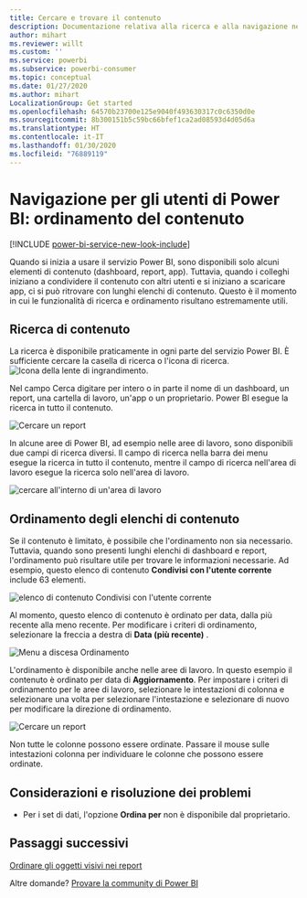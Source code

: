 ```yaml
---
title: Cercare e trovare il contenuto
description: Documentazione relativa alla ricerca e alla navigazione nei contenuti del servizio Power BI
author: mihart
ms.reviewer: willt
ms.custom: ''
ms.service: powerbi
ms.subservice: powerbi-consumer
ms.topic: conceptual
ms.date: 01/27/2020
ms.author: mihart
LocalizationGroup: Get started
ms.openlocfilehash: 64570b23700e125e9040f493630317c0c6350d0e
ms.sourcegitcommit: 8b300151b5c59bc66bfef1ca2ad08593d4d05d6a
ms.translationtype: HT
ms.contentlocale: it-IT
ms.lasthandoff: 01/30/2020
ms.locfileid: "76889119"
---
```

# <a name="navigation-for-power-bi-consumers-sorting-content"></a>Navigazione per gli utenti di Power BI: ordinamento del contenuto


[!INCLUDE [power-bi-service-new-look-include](../includes/power-bi-service-new-look-include.md)]


Quando si inizia a usare il servizio Power BI, sono disponibili solo alcuni elementi di contenuto (dashboard, report, app). Tuttavia, quando i colleghi iniziano a condividere il contenuto con altri utenti e si iniziano a scaricare app, ci si può ritrovare con lunghi elenchi di contenuto. Questo è il momento in cui le funzionalità di ricerca e ordinamento risultano estremamente utili.

## <a name="searching-for-content"></a>Ricerca di contenuto
 La ricerca è disponibile praticamente in ogni parte del servizio Power BI. È sufficiente cercare la casella di ricerca o l'icona di ricerca. ![Icona della lente di ingrandimento](./media/end-user-search-sort/power-bi-search-icon.png).

 Nel campo Cerca digitare per intero o in parte il nome di un dashboard, un report, una cartella di lavoro, un'app o un proprietario. Power BI esegue la ricerca in tutto il contenuto. 

 ![Cercare un report](./media/end-user-search-sort/power-bi-search-field.png) 

 In alcune aree di Power BI, ad esempio nelle aree di lavoro, sono disponibili due campi di ricerca diversi. Il campo di ricerca nella barra dei menu esegue la ricerca in tutto il contenuto, mentre il campo di ricerca nell'area di lavoro esegue la ricerca solo nell'area di lavoro.

 ![cercare all'interno di un'area di lavoro](./media/end-user-search-sort/power-bi-search-fields.png) 

## <a name="sorting-content-lists"></a>Ordinamento degli elenchi di contenuto

Se il contenuto è limitato, è possibile che l'ordinamento non sia necessario.  Tuttavia, quando sono presenti lunghi elenchi di dashboard e report, l'ordinamento può risultare utile per trovare le informazioni necessarie. Ad esempio, questo elenco di contenuto **Condivisi con l'utente corrente** include 63 elementi. 

![elenco di contenuto Condivisi con l'utente corrente](./media/end-user-search-sort/power-bi-long-lists.png)

Al momento, questo elenco di contenuto è ordinato per data, dalla più recente alla meno recente. Per modificare i criteri di ordinamento, selezionare la freccia a destra di **Data (più recente)** .

![Menu a discesa Ordinamento](./media/end-user-search-sort/power-bi-sort-date.png)


L'ordinamento è disponibile anche nelle aree di lavoro. In questo esempio il contenuto è ordinato per data di **Aggiornamento**. Per impostare i criteri di ordinamento per le aree di lavoro, selezionare le intestazioni di colonna e selezionare una volta per selezionare l'intestazione e selezionare di nuovo per modificare la direzione di ordinamento. 

![Cercare un report](./media/end-user-search-sort/power-bi-workspace-sort.png)

Non tutte le colonne possono essere ordinate. Passare il mouse sulle intestazioni colonna per individuare le colonne che possono essere ordinate.


## <a name="considerations-and-troubleshooting"></a>Considerazioni e risoluzione dei problemi
* Per i set di dati, l'opzione **Ordina per** non è disponibile dal proprietario.

## <a name="next-steps"></a>Passaggi successivi
[Ordinare gli oggetti visivi nei report](end-user-change-sort.md)

Altre domande? [Provare la community di Power BI](https://community.powerbi.com/)
